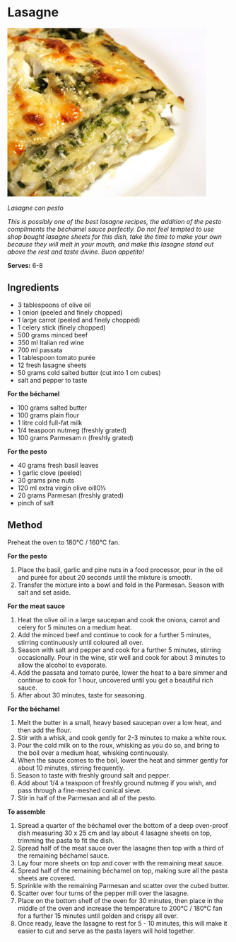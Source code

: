 # Lasagne

![Lasagne](resources/lasagne.jpg)

*Lasagne con pesto*

*This is possibly one of the best lasagne recipes, the addition of the pesto compliments the béchamel sauce perfectly. Do not feel tempted to use shop bought lasagne sheets for this dish, take the time to make your own because they will melt in your mouth, and make this lasagne stand out above the rest and taste divine. Buon appetito!*

**Serves:** 6-8

## Ingredients
- 3 tablespoons of olive oil
- 1 onion (peeled and finely chopped)
- 1 large carrot (peeled and finely chopped)
- 1 celery stick (finely chopped)
- 500 grams minced beef
- 350 ml Italian red wine
- 700 ml passata
- 1 tablespoon tomato purée
- 12 fresh lasagne sheets
- 50 grams cold salted butter (cut into 1 cm cubes)
- salt and pepper to taste

**For the béchamel**
- 100 grams salted butter
- 100 grams plain flour
- 1 litre cold full-fat milk
- 1/4 teaspoon nutmeg (freshly grated)
- 100 grams Parmesam n (freshly grated)

**For the pesto**
- 40 grams fresh basil leaves
- 1 garlic clove (peeled)
- 30 grams pine nuts
- 120 ml extra virgin olive oill0⅕
- 20 grams Parmesan (freshly grated)
- pinch of salt

## Method
Preheat the oven to 180°C / 160°C fan.

**For the pesto**
1. Place the basil, garlic and pine nuts in a food processor, pour in the oil and purée for about 20 seconds until the mixture is smooth. 
1. Transfer the mixture into a bowl and fold in the Parmesan. Season with salt and set aside.

**For the meat sauce**
1. Heat the olive oil in a large saucepan and cook the onions, carrot and celery for 5 minutes on a medium heat.
1. Add the minced beef and continue to cook for a further 5 minutes, stirring continuously until coloured all over.
1. Season with salt and pepper and cook for a further 5 minutes, stirring occasionally.
Pour in the wine, stir well and cook for about 3 minutes to allow the alcohol to evaporate. 
1. Add the passata and tomato purée, lower the heat to a bare simmer and continue to cook for 1 hour, uncovered until you get a beautiful rich sauce. 
1. After about 30 minutes, taste for seasoning.

**For the béchamel**
1. Melt the butter in a small, heavy based saucepan over a low heat, and then add the flour. 
1. Stir with a whisk, and cook gently for 2-3 minutes to make a white roux.
1. Pour the cold milk on to the roux, whisking as you do so, and bring to the boil over a medium heat, whisking continuously.
1. When the sauce comes to the boil, lower the heat and simmer gently for about 10 minutes, stirring frequently.
1. Season to taste with freshly ground salt and pepper. 
1. Add about 1/4 a teaspoon of freshly ground nutmeg if you wish, and pass through a fine-meshed conical sieve.
1. Stir in half of the Parmesan and all of the pesto.

**To assemble**
1. Spread a quarter of the béchamel over the bottom of a deep oven-proof dish measuring 30 x 25 cm and lay about 4 lasagne sheets on top, trimming the pasta to fit the dish. 
1. Spread half of the meat sauce over the lasagne then top with a third of the remaining béchamel sauce.
1. Lay four more sheets on top and cover with the remaining meat sauce.
1. Spread half of the remaining béchamel on top, making sure all the pasta sheets are covered.
1. Sprinkle with the remaining Parmesan and scatter over the cubed butter.
1. Scatter over four turns of the pepper mill over the lasagne.
1. Place on the bottom shelf of the oven for 30 minutes, then place in the middle of the oven and increase the temperature to 200°C / 180°C fan for a further 15 minutes until golden and crispy all over.
1. Once ready, leave the lasagne to rest for 5 - 10 minutes, this will make it easier to cut and serve as the pasta layers will hold together.